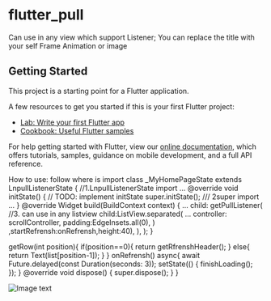 # flutter_pull

Can use in  any  view which support  Listener;
You can replace the title with your self Frame Animation  or image


## Getting Started

This project is a starting point for a Flutter application.

A few resources to get you started if this is your first Flutter project:

- [Lab: Write your first Flutter app](https://flutter.io/docs/get-started/codelab)
- [Cookbook: Useful Flutter samples](https://flutter.io/docs/cookbook)

For help getting started with Flutter, view our 
[online documentation](https://flutter.io/docs), which offers tutorials, 
samples, guidance on mobile development, and a full API reference.

How to  use:  follow  where is import 
class _MyHomePageState extends LnpullListenerState<MyHomePage> { //1.LnpullListenerState<MyHomePage> import
...
 @override
  void initState() {
    // TODO: implement initState
    super.initState();  /// 2super import
 ...
  }
  @override
  Widget build(BuildContext context) {
...
      child:  getPullListener(  //3. can use in any listview
          child:ListView.separated(
...
            controller: scrollController,
            padding:EdgeInsets.all(0),
          )
          ,startRefrensh:onRefrensh,height:40),
    ),
    );
  }

  getRow(int position){
   if(position==0){
     return getRfrenshHeader();
   }
   else{
     return  Text(list[position-1]); 
   }
  }
  onRefrensh()  async{
    await   Future.delayed(const Duration(seconds: 3));
    setState(() {
      finishLoading();      
    });
  }
  @override
  void dispose() {
    super.dispose();
  }
}

![Image text](https://github.com/dikeboy/flutter-refrensh/blob/master/image/snap1.gif)

